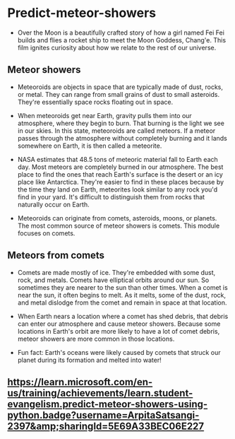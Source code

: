# Predict-meteor-showers

* Over the Moon is a beautifully crafted story of how a girl named Fei Fei builds and flies a rocket ship to meet the Moon Goddess, Chang'e. This film ignites curiosity about how we relate to the rest of our universe.

## Meteor showers

* Meteoroids are objects in space that are typically made of dust, rocks, or metal. They can range from small grains of dust to small asteroids. They're essentially space rocks floating out in space.

* When meteoroids get near Earth, gravity pulls them into our atmosphere, where they begin to burn. That burning is the light we see in our skies. In this state, meteoroids are called meteors. If a meteor passes through the atmosphere without completely burning and it lands somewhere on Earth, it is then called a meteorite.

* NASA estimates that 48.5 tons of meteoric material fall to Earth each day. Most meteors are completely burned in our atmosphere. The best place to find the ones that reach Earth's surface is the desert or an icy place like Antarctica. They're easier to find in these places because by the time they land on Earth, meteorites look similar to any rock you'd find in your yard. It's difficult to distinguish them from rocks that naturally occur on Earth.

* Meteoroids can originate from comets, asteroids, moons, or planets. The most common source of meteor showers is comets. This module focuses on comets.

## Meteors from comets
* Comets are made mostly of ice. They're embedded with some dust, rock, and metals. Comets have elliptical orbits around our sun. So sometimes they are nearer to the sun than other times. When a comet is near the sun, it often begins to melt. As it melts, some of the dust, rock, and metal dislodge from the comet and remain in space at that location.

* When Earth nears a location where a comet has shed debris, that debris can enter our atmosphere and cause meteor showers. Because some locations in Earth's orbit are more likely to have a lot of comet debris, meteor showers are more common in those locations.

* Fun fact: Earth's oceans were likely caused by comets that struck our planet during its formation and melted into water!


## https://learn.microsoft.com/en-us/training/achievements/learn.student-evangelism.predict-meteor-showers-using-python.badge?username=ArpitaSatsangi-2397&amp;sharingId=5E69A33BEC06E227
